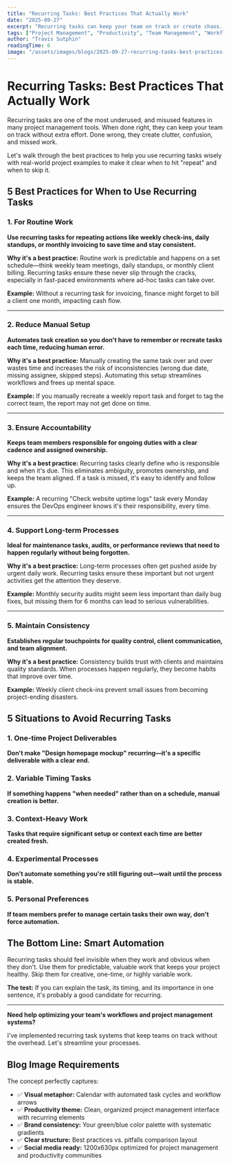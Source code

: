 ```yaml
---
title: "Recurring Tasks: Best Practices That Actually Work"
date: "2025-09-27"
excerpt: "Recurring tasks can keep your team on track or create chaos. Here's how to use them wisely with real-world examples of what works and what doesn't."
tags: ["Project Management", "Productivity", "Team Management", "Workflows"]
author: "Travis Sutphin"
readingTime: 6
image: "/assets/images/blogs/2025-09-27-recurring-tasks-best-practices-that-actually-work.png"
---
```


# Recurring Tasks: Best Practices That Actually Work

Recurring tasks are one of the most underused, and misused features in many project management tools. When done right, they can keep your team on track without extra effort. Done wrong, they create clutter, confusion, and missed work.

Let's walk through the best practices to help you use recurring tasks wisely with real-world project examples to make it clear when to hit "repeat" and when to skip it.

## 5 Best Practices for When to Use Recurring Tasks

### 1. For Routine Work
**Use recurring tasks for repeating actions like weekly check-ins, daily standups, or monthly invoicing to save time and stay consistent.**

**Why it's a best practice:** Routine work is predictable and happens on a set schedule—think weekly team meetings, daily standups, or monthly client billing. Recurring tasks ensure these never slip through the cracks, especially in fast-paced environments where ad-hoc tasks can take over.

**Example:** Without a recurring task for invoicing, finance might forget to bill a client one month, impacting cash flow.

---

### 2. Reduce Manual Setup
**Automates task creation so you don't have to remember or recreate tasks each time, reducing human error.**

**Why it's a best practice:** Manually creating the same task over and over wastes time and increases the risk of inconsistencies (wrong due date, missing assignee, skipped steps). Automating this setup streamlines workflows and frees up mental space.

**Example:** If you manually recreate a weekly report task and forget to tag the correct team, the report may not get done on time.

---

### 3. Ensure Accountability
**Keeps team members responsible for ongoing duties with a clear cadence and assigned ownership.**

**Why it's a best practice:** Recurring tasks clearly define who is responsible and when it's due. This eliminates ambiguity, promotes ownership, and keeps the team aligned. If a task is missed, it's easy to identify and follow up.

**Example:** A recurring "Check website uptime logs" task every Monday ensures the DevOps engineer knows it's their responsibility, every time.

---

### 4. Support Long-term Processes
**Ideal for maintenance tasks, audits, or performance reviews that need to happen regularly without being forgotten.**

**Why it's a best practice:** Long-term processes often get pushed aside by urgent daily work. Recurring tasks ensure these important but not urgent activities get the attention they deserve.

**Example:** Monthly security audits might seem less important than daily bug fixes, but missing them for 6 months can lead to serious vulnerabilities.

---

### 5. Maintain Consistency
**Establishes regular touchpoints for quality control, client communication, and team alignment.**

**Why it's a best practice:** Consistency builds trust with clients and maintains quality standards. When processes happen regularly, they become habits that improve over time.

**Example:** Weekly client check-ins prevent small issues from becoming project-ending disasters.

## 5 Situations to Avoid Recurring Tasks

### 1. One-time Project Deliverables
**Don't make "Design homepage mockup" recurring—it's a specific deliverable with a clear end.**

### 2. Variable Timing Tasks
**If something happens "when needed" rather than on a schedule, manual creation is better.**

### 3. Context-Heavy Work
**Tasks that require significant setup or context each time are better created fresh.**

### 4. Experimental Processes
**Don't automate something you're still figuring out—wait until the process is stable.**

### 5. Personal Preferences
**If team members prefer to manage certain tasks their own way, don't force automation.**

## The Bottom Line: Smart Automation

Recurring tasks should feel invisible when they work and obvious when they don't. Use them for predictable, valuable work that keeps your project healthy. Skip them for creative, one-time, or highly variable work.

**The test:** If you can explain the task, its timing, and its importance in one sentence, it's probably a good candidate for recurring.

---

**Need help optimizing your team's workflows and project management systems?**

I've implemented recurring task systems that keep teams on track without the overhead. Let's streamline your processes.

## Blog Image Requirements

The concept perfectly captures:

- ✅ **Visual metaphor:** Calendar with automated task cycles and workflow arrows
- ✅ **Productivity theme:** Clean, organized project management interface with recurring elements
- ✅ **Brand consistency:** Your green/blue color palette with systematic gradients
- ✅ **Clear structure:** Best practices vs. pitfalls comparison layout
- ✅ **Social media ready:** 1200x630px optimized for project management and productivity communities